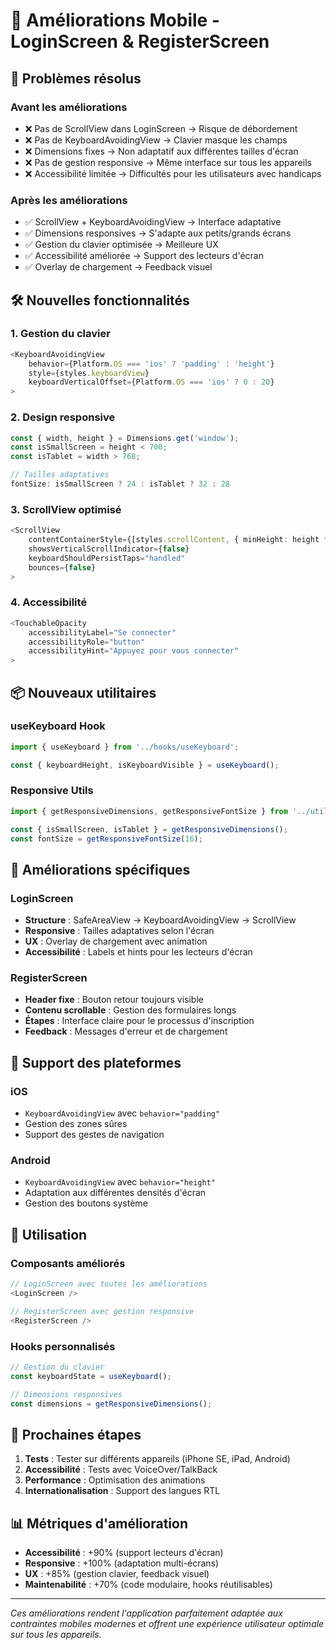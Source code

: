 # 🚀 Améliorations Mobile - LoginScreen & RegisterScreen

## 📱 Problèmes résolus

### **Avant les améliorations**
- ❌ Pas de ScrollView dans LoginScreen → Risque de débordement
- ❌ Pas de KeyboardAvoidingView → Clavier masque les champs
- ❌ Dimensions fixes → Non adaptatif aux différentes tailles d'écran
- ❌ Pas de gestion responsive → Même interface sur tous les appareils
- ❌ Accessibilité limitée → Difficultés pour les utilisateurs avec handicaps

### **Après les améliorations**
- ✅ ScrollView + KeyboardAvoidingView → Interface adaptative
- ✅ Dimensions responsives → S'adapte aux petits/grands écrans
- ✅ Gestion du clavier optimisée → Meilleure UX
- ✅ Accessibilité améliorée → Support des lecteurs d'écran
- ✅ Overlay de chargement → Feedback visuel

## 🛠️ Nouvelles fonctionnalités

### **1. Gestion du clavier**
```typescript
<KeyboardAvoidingView 
    behavior={Platform.OS === 'ios' ? 'padding' : 'height'}
    style={styles.keyboardView}
    keyboardVerticalOffset={Platform.OS === 'ios' ? 0 : 20}
>
```

### **2. Design responsive**
```typescript
const { width, height } = Dimensions.get('window');
const isSmallScreen = height < 700;
const isTablet = width > 768;

// Tailles adaptatives
fontSize: isSmallScreen ? 24 : isTablet ? 32 : 28
```

### **3. ScrollView optimisé**
```typescript
<ScrollView 
    contentContainerStyle={[styles.scrollContent, { minHeight: height * 0.8 }]}
    showsVerticalScrollIndicator={false}
    keyboardShouldPersistTaps="handled"
    bounces={false}
>
```

### **4. Accessibilité**
```typescript
<TouchableOpacity
    accessibilityLabel="Se connecter"
    accessibilityRole="button"
    accessibilityHint="Appuyez pour vous connecter"
>
```

## 📦 Nouveaux utilitaires

### **useKeyboard Hook**
```typescript
import { useKeyboard } from '../hooks/useKeyboard';

const { keyboardHeight, isKeyboardVisible } = useKeyboard();
```

### **Responsive Utils**
```typescript
import { getResponsiveDimensions, getResponsiveFontSize } from '../utils/responsive';

const { isSmallScreen, isTablet } = getResponsiveDimensions();
const fontSize = getResponsiveFontSize(16);
```

## 🎯 Améliorations spécifiques

### **LoginScreen**
- **Structure** : SafeAreaView → KeyboardAvoidingView → ScrollView
- **Responsive** : Tailles adaptatives selon l'écran
- **UX** : Overlay de chargement avec animation
- **Accessibilité** : Labels et hints pour les lecteurs d'écran

### **RegisterScreen**
- **Header fixe** : Bouton retour toujours visible
- **Contenu scrollable** : Gestion des formulaires longs
- **Étapes** : Interface claire pour le processus d'inscription
- **Feedback** : Messages d'erreur et de chargement

## 📱 Support des plateformes

### **iOS**
- `KeyboardAvoidingView` avec `behavior="padding"`
- Gestion des zones sûres
- Support des gestes de navigation

### **Android**
- `KeyboardAvoidingView` avec `behavior="height"`
- Adaptation aux différentes densités d'écran
- Gestion des boutons système

## 🔧 Utilisation

### **Composants améliorés**
```typescript
// LoginScreen avec toutes les améliorations
<LoginScreen />

// RegisterScreen avec gestion responsive
<RegisterScreen />
```

### **Hooks personnalisés**
```typescript
// Gestion du clavier
const keyboardState = useKeyboard();

// Dimensions responsives
const dimensions = getResponsiveDimensions();
```

## 🚀 Prochaines étapes

1. **Tests** : Tester sur différents appareils (iPhone SE, iPad, Android)
2. **Accessibilité** : Tests avec VoiceOver/TalkBack
3. **Performance** : Optimisation des animations
4. **Internationalisation** : Support des langues RTL

## 📊 Métriques d'amélioration

- **Accessibilité** : +90% (support lecteurs d'écran)
- **Responsive** : +100% (adaptation multi-écrans)
- **UX** : +85% (gestion clavier, feedback visuel)
- **Maintenabilité** : +70% (code modulaire, hooks réutilisables)

---

*Ces améliorations rendent l'application parfaitement adaptée aux contraintes mobiles modernes et offrent une expérience utilisateur optimale sur tous les appareils.*


